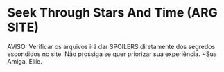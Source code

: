 # Seek Through Stars And Time (ARG SITE)

AVISO:
Verificar os arquivos irá dar SPOILERS diretamente dos segredos escondidos no site. Não prossiga se quer priorizar sua experiência. ~Sua Amiga, Ellie.
